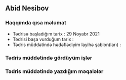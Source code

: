 ## Abid Nesibov

### Haqqımda qısa məlumat
- Tədrisə başladığım tarix : 29 Noyabr 2021
- Tədrisi başa vurduğum tarix : 
- Tədris müddətində hədəflədiyim layihə şablon(ları) :

###  Tədris müddətində gördüyüm işlər

### Tədris müddətində yazdığım məqalələr